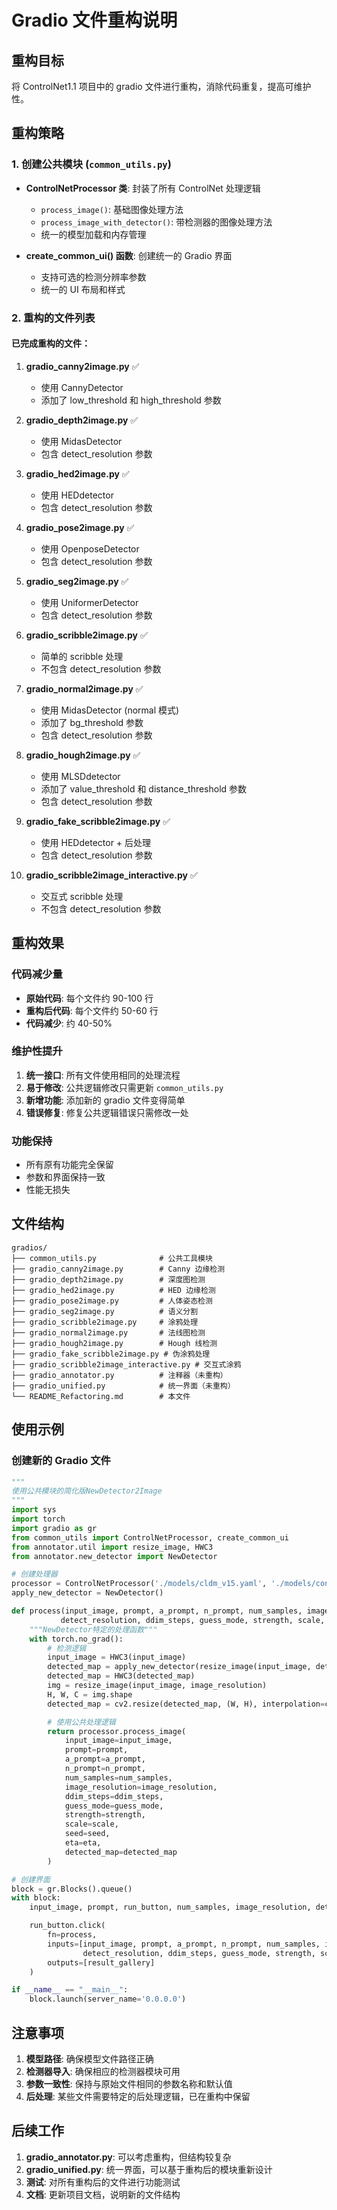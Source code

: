 # Gradio 文件重构说明

## 重构目标

将 ControlNet1.1 项目中的 gradio 文件进行重构，消除代码重复，提高可维护性。

## 重构策略

### 1. 创建公共模块 (`common_utils.py`)

- **ControlNetProcessor 类**: 封装了所有 ControlNet 处理逻辑
  - `process_image()`: 基础图像处理方法
  - `process_image_with_detector()`: 带检测器的图像处理方法
  - 统一的模型加载和内存管理

- **create_common_ui() 函数**: 创建统一的 Gradio 界面
  - 支持可选的检测分辨率参数
  - 统一的 UI 布局和样式

### 2. 重构的文件列表

#### 已完成重构的文件：

1. **gradio_canny2image.py** ✅
   - 使用 CannyDetector
   - 添加了 low_threshold 和 high_threshold 参数

2. **gradio_depth2image.py** ✅
   - 使用 MidasDetector
   - 包含 detect_resolution 参数

3. **gradio_hed2image.py** ✅
   - 使用 HEDdetector
   - 包含 detect_resolution 参数

4. **gradio_pose2image.py** ✅
   - 使用 OpenposeDetector
   - 包含 detect_resolution 参数

5. **gradio_seg2image.py** ✅
   - 使用 UniformerDetector
   - 包含 detect_resolution 参数

6. **gradio_scribble2image.py** ✅
   - 简单的 scribble 处理
   - 不包含 detect_resolution 参数

7. **gradio_normal2image.py** ✅
   - 使用 MidasDetector (normal 模式)
   - 添加了 bg_threshold 参数
   - 包含 detect_resolution 参数

8. **gradio_hough2image.py** ✅
   - 使用 MLSDdetector
   - 添加了 value_threshold 和 distance_threshold 参数
   - 包含 detect_resolution 参数

9. **gradio_fake_scribble2image.py** ✅
   - 使用 HEDdetector + 后处理
   - 包含 detect_resolution 参数

10. **gradio_scribble2image_interactive.py** ✅
    - 交互式 scribble 处理
    - 不包含 detect_resolution 参数

## 重构效果

### 代码减少量
- **原始代码**: 每个文件约 90-100 行
- **重构后代码**: 每个文件约 50-60 行
- **代码减少**: 约 40-50%

### 维护性提升
1. **统一接口**: 所有文件使用相同的处理流程
2. **易于修改**: 公共逻辑修改只需更新 `common_utils.py`
3. **新增功能**: 添加新的 gradio 文件变得简单
4. **错误修复**: 修复公共逻辑错误只需修改一处

### 功能保持
- 所有原有功能完全保留
- 参数和界面保持一致
- 性能无损失

## 文件结构

```
gradios/
├── common_utils.py              # 公共工具模块
├── gradio_canny2image.py        # Canny 边缘检测
├── gradio_depth2image.py        # 深度图检测
├── gradio_hed2image.py          # HED 边缘检测
├── gradio_pose2image.py         # 人体姿态检测
├── gradio_seg2image.py          # 语义分割
├── gradio_scribble2image.py     # 涂鸦处理
├── gradio_normal2image.py       # 法线图检测
├── gradio_hough2image.py        # Hough 线检测
├── gradio_fake_scribble2image.py # 伪涂鸦处理
├── gradio_scribble2image_interactive.py # 交互式涂鸦
├── gradio_annotator.py          # 注释器（未重构）
├── gradio_unified.py            # 统一界面（未重构）
└── README_Refactoring.md        # 本文件
```

## 使用示例

### 创建新的 Gradio 文件

```python
"""
使用公共模块的简化版NewDetector2Image
"""
import sys
import torch
import gradio as gr
from common_utils import ControlNetProcessor, create_common_ui
from annotator.util import resize_image, HWC3
from annotator.new_detector import NewDetector

# 创建处理器
processor = ControlNetProcessor('./models/cldm_v15.yaml', './models/control_sd15_new.pth')
apply_new_detector = NewDetector()

def process(input_image, prompt, a_prompt, n_prompt, num_samples, image_resolution, 
           detect_resolution, ddim_steps, guess_mode, strength, scale, seed, eta):
    """NewDetector特定的处理函数"""
    with torch.no_grad():
        # 检测逻辑
        input_image = HWC3(input_image)
        detected_map = apply_new_detector(resize_image(input_image, detect_resolution))
        detected_map = HWC3(detected_map)
        img = resize_image(input_image, image_resolution)
        H, W, C = img.shape
        detected_map = cv2.resize(detected_map, (W, H), interpolation=cv2.INTER_LINEAR)

        # 使用公共处理逻辑
        return processor.process_image(
            input_image=input_image,
            prompt=prompt,
            a_prompt=a_prompt,
            n_prompt=n_prompt,
            num_samples=num_samples,
            image_resolution=image_resolution,
            ddim_steps=ddim_steps,
            guess_mode=guess_mode,
            strength=strength,
            scale=scale,
            seed=seed,
            eta=eta,
            detected_map=detected_map
        )

# 创建界面
block = gr.Blocks().queue()
with block:
    input_image, prompt, run_button, num_samples, image_resolution, detect_resolution, strength, guess_mode, ddim_steps, scale, seed, eta, a_prompt, n_prompt, result_gallery = create_common_ui("Control Stable Diffusion with New Detector")

    run_button.click(
        fn=process,
        inputs=[input_image, prompt, a_prompt, n_prompt, num_samples, image_resolution, 
                detect_resolution, ddim_steps, guess_mode, strength, scale, seed, eta],
        outputs=[result_gallery]
    )

if __name__ == "__main__":
    block.launch(server_name='0.0.0.0')
```

## 注意事项

1. **模型路径**: 确保模型文件路径正确
2. **检测器导入**: 确保相应的检测器模块可用
3. **参数一致性**: 保持与原始文件相同的参数名称和默认值
4. **后处理**: 某些文件需要特定的后处理逻辑，已在重构中保留

## 后续工作

1. **gradio_annotator.py**: 可以考虑重构，但结构较复杂
2. **gradio_unified.py**: 统一界面，可以基于重构后的模块重新设计
3. **测试**: 对所有重构后的文件进行功能测试
4. **文档**: 更新项目文档，说明新的文件结构 